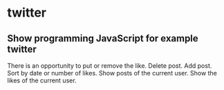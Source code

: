 # twitter
## Show programming JavaScript for example twitter
There is an opportunity to put or remove the like. Delete post. Add post. Sort by date or number of likes. Show posts of the current user. Show the likes of the current user.
